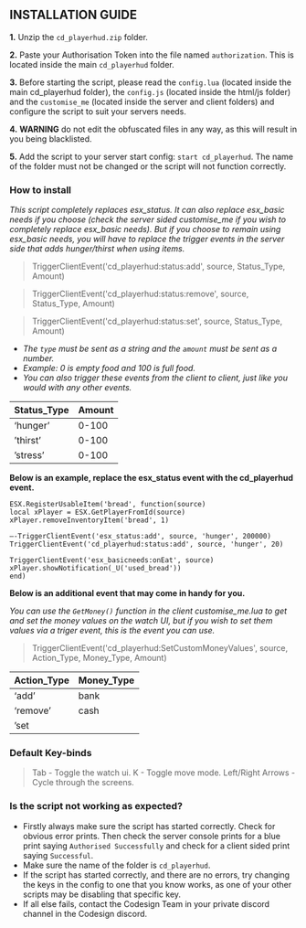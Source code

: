 ## INSTALLATION GUIDE
**1.** Unzip the `cd_playerhud.zip` folder.

**2.** Paste your Authorisation Token into the file named `authorization`. This is located inside the main `cd_playerhud` folder.

 **3.** Before starting the script, please read the `config.lua` (located inside the main cd_playerhud folder), the `config.js` (located inside the html/js folder) and the `customise_me` (located inside the server and client folders) and configure the script to suit your servers needs.
 
 **4.** **WARNING** do not edit the obfuscated files in any way, as this will result in you being blacklisted.
 
 **5.** Add the script to your server start config: `start cd_playerhud`. The name of the folder must not be changed or the script will not function correctly.

### How to install

*This script completely replaces esx_status. It can also replace esx_basic needs if you choose (check the server sided customise_me if you wish to completely replace esx_basic needs). But if you choose to remain using esx_basic needs, you will have to replace the trigger events in the server side that adds hunger/thirst when using items.*

> TriggerClientEvent('cd_playerhud:status:add', source, Status_Type, Amount)

> TriggerClientEvent('cd_playerhud:status:remove', source, Status_Type, Amount)

> TriggerClientEvent('cd_playerhud:status:set', source, Status_Type, Amount)

- *The `type` must be sent as a string and the `amount` must be sent as a number.*
- *Example: 0 is empty food and 100 is full food.*
- *You can also trigger these events from the client to client, just like you would with any other events.*

|Status_Type| Amount|
|--|--|
| ‘hunger’ |0-100|
|’thirst’|0-100|
|’stress’|0-100|

**Below is an example, replace the esx_status event with the cd_playerhud event.**
```
ESX.RegisterUsableItem('bread', function(source)
local xPlayer = ESX.GetPlayerFromId(source)
xPlayer.removeInventoryItem('bread', 1)

—-TriggerClientEvent('esx_status:add', source, 'hunger', 200000)
TriggerClientEvent('cd_playerhud:status:add', source, 'hunger', 20)

TriggerClientEvent('esx_basicneeds:onEat', source)
xPlayer.showNotification(_U('used_bread'))
end)
```

**Below is an additional event that may come in handy for you.**

*You can use the `GetMoney()` function in the client customise_me.lua to get and set the money values on the watch UI, but if you wish to set them values via a triger event, this is the event you can use.*
> TriggerClientEvent('cd_playerhud:SetCustomMoneyValues', source, Action_Type, Money_Type, Amount)

|Action_Type| Money_Type |
|--|--|
|‘add’|bank|
|‘remove’|cash|
|’set||


### Default Key-binds
> Tab - Toggle the watch ui.
> K - Toggle move mode.
> Left/Right Arrows - Cycle through the screens.

### Is the script not working as expected?
 - Firstly always make sure the script has started correctly. Check for obvious error prints. Then check the server console prints for a blue print saying `Authorised Successfully` and check for a client sided print saying `Successful`.
 - Make sure the name of the folder is `cd_playerhud`.
 - If the script has started correctly, and there are no errors, try changing the keys in the config to one that you know works, as one of your other scripts may be disabling that specific key.
-   If all else fails, contact the Codesign Team in your private discord channel in the Codesign discord.

